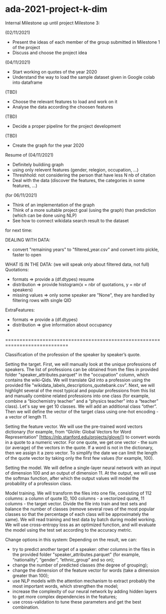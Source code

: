 # ada-2021-project-k-dim

Internal Milestone up until project Milestone 3:

(02/11/2021)
- Present the ideas of each member of the group submitted in Milestone 1 of the project
- Discuss and choose the project idea

(04/11/2021)
- Start working on quotes of the year 2020
- Understand the way to load the sample dataset given in Google colab into dataframe

(TBD)
- Choose the relevant features to load and work on it
- Analyse the data according the choosen features

(TBD)
- Decide a proper pipeline for the project development

(TBD)
- Create the graph for the year 2020


Resume of (04/11/2021)

- Definitely buildiing graph
- using only relevent features (gender, relegion, occupation, ...)
- Threshhold: not considering the person that have less N nb of citation
- Deal with the data (discover the features, the categories in some features, ...)


(for 06/11/2021)
- Think of an implementation of the graph
- Think of a more suitable project goal (using the graph) than prediction (which can be done using NLP)
- See how to connect wikidata search result to the dataset


for next time:

DEALING WITH DATA:
- convert "remaining years" to "filtered_year.csv" and convert into pickle, faster to open

WHAT IS IN THE DATA: (we will speak only about filtered data, not full)
Quotations:
- formats => provide a (df.dtypes) resume
- distribution => provide histogram(x = nbr of quotations, y = nbr of speakers)
- missing values => only some speaker are "None", they are handled by filtering rows with single QID

ExtraFeatures:
- formats => provide a (df.dtypes)
- distribution => give information about occupancy
- 

============================================================================

Classification of the profession of the speaker by speaker’s quote.

Setting the target.
First, we will manually look at the unique professions of speakers. The list of professions can be obtained from the files in provided folder "speaker_attributes.parquet" in the "occupation" column, which contains the wiki-Qids. We will  translate Qid into a profession using the provided file "wikidata_labels_descriptions_quotebank.csv".
Next, we will highlight several of the most typical and popular professions from this list and manually combine related professions into one class (for example, combine a “biochemistry teacher” and a “physics teacher” into a “teacher” class). Let's say we get 10 classes. We will add an additional class “other”. Then we will define the vector of the target class using one-hot encoding - a vector of length 11.

Setting the feature vector.
We will use the pre-trained word vectors dictionary (for example, from “GloVe: Global Vectors for Word Representation” [https://nlp.stanford.edu/projects/glove/]) to convert words in a quote to a numeric vector. For one quote, we get one vector - the sum (or average) of the vectors in the quote. If a word is not in the dictionary, then we assign it a zero vector. To simplify the date we can limit the length of the quote vector by taking only the first few values (for example, 100).

Setting the model.
We will define a single-layer neural network with an input of dimension 100 and an output of dimension 11. At the output, we will use the softmax function, after which the output values will model the probability of a profession class.

Model training.
We will transform the files into one file, consisting of 112 columns: a column of quote ID, 100 columns - a vectorized quote, 11 columns - the target vector. Divide the file into train and test sets and balance the number of classes (remove several rows of the most popular classes so that the percentage of each class will be approximately the same). We will read training and test data by batch during model working. We will use cross-entropy loss as an optimized function, and will evaluate the model using the test set according to the accuracy metric.

Change options in this system:
Depending on the result, we can:
- try to predict another target of a speaker: other columns in the files in the provided folder "speaker_attributes.parquet" (for example, “nationality”, “gender”, “ethnic_group” and so on);
- change the number of predicted classes (the degree of grouping);
- change the dimension of the feature vector for words (take a dimension greater than 100);
- use NLP models with the attention mechanism to extract probably the most important words, which strengthen the model;
- increase the complexity of our neural network by adding hidden layers to get more complex dependencies in the features;
- use cross-validation to tune these parameters and get the best combination.

